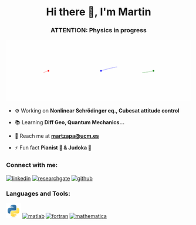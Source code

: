 <h1 align="center">Hi there 👋, I'm Martin</h1>
<h3 align="center">ATTENTION: Physics in progress</h3>

![](3body.gif)
      
- ⚙️ Working on **Nonlinear Schrödinger eq., Cubesat attitude control**

- 📚 Learning **Diff Geo, Quantum Mechanics...**

- 📧 Reach me at **martzapa@ucm.es**

- ⚡ Fun fact **Pianist 🎹 & Judoka 🥋**

<h3 align="left">Connect with me:</h3>
<p align="left">
<a href="https://linkedin.com/in/martinzf" target="blank"><img align="center" src="https://upload.wikimedia.org/wikipedia/commons/8/81/LinkedIn_icon.svg" alt="linkedin" height="30" width="40" /></a> 
<a href="https://www.researchgate.net/profile/Martin-Zapata-Ferguson" target="blank"><img align="center" src="https://upload.wikimedia.org/wikipedia/commons/5/5e/ResearchGate_icon_SVG.svg" alt="researchgate" height="30" width="40" /></a>
<a href="https://github.com/martinzf" target="blank"><img align="center" src="https://upload.wikimedia.org/wikipedia/commons/9/91/Octicons-mark-github.svg" alt="github" height="30" width="40" /></a>
</p>

<h3 align="left">Languages and Tools:</h3>
<p align="left"> 
<a href="https://www.python.org" target="_blank" rel="noreferrer"><img src="https://raw.githubusercontent.com/devicons/devicon/master/icons/python/python-original.svg" alt="python" width="40" height="40"/></a> 
<a href="https://www.mathworks.com/" target="_blank" rel="noreferrer"><img src="https://upload.wikimedia.org/wikipedia/commons/2/21/Matlab_Logo.png" alt="matlab" width="40" height="40"/></a> 
<a href="https://fortran-lang.org/" target="_blank" rel="noreferrer"><img src="https://upload.wikimedia.org/wikipedia/commons/b/b8/Fortran_logo.svg" alt="fortran" width="40" height="40"/></a>
<a href="https://www.wolfram.com/mathematica/" target="_blank" rel="noreferrer"><img src="https://upload.wikimedia.org/wikipedia/commons/2/20/Mathematica_Logo.svg" alt="mathematica" width="40" height="40"/></a>
<!--<a href="https://cplusplus.com/" target="_blank" rel="noreferrer"><img src="https://upload.wikimedia.org/wikipedia/commons/1/18/ISO_C%2B%2B_Logo.svg" alt="cpp" width="40" height="40"/></a> </p>-->

